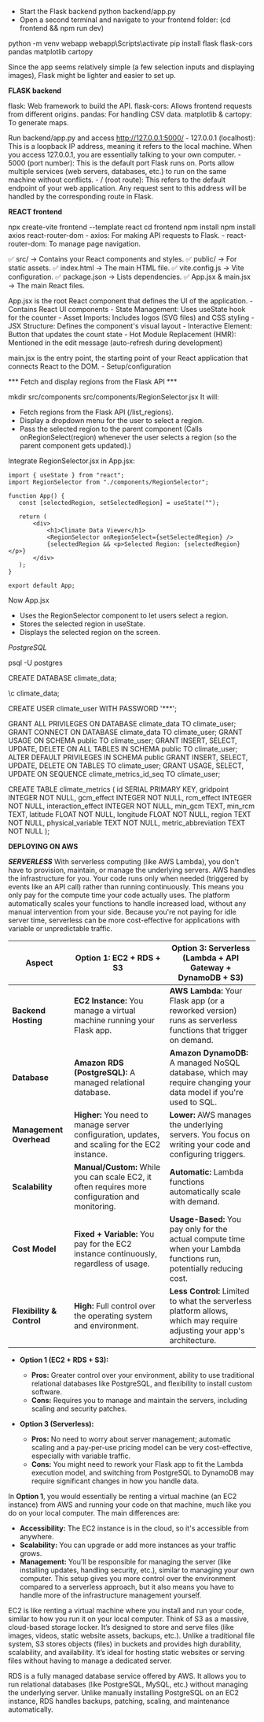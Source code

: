 - Start the Flask backend
    python backend/app.py
- Open a second terminal and navigate to your frontend folder:
    (cd frontend && npm run dev)

python -m venv webapp
webapp\Scripts\activate
pip install flask flask-cors pandas matplotlib cartopy

Since the app seems relatively simple (a few selection inputs and displaying images), Flask might be lighter and easier to set up.

**FLASK backend**

flask: Web framework to build the API.
flask-cors: Allows frontend requests from different origins.
pandas: For handling CSV data.
matplotlib & cartopy: To generate maps.

Run backend/app.py and access http://127.0.0.1:5000/
    - 127.0.0.1 (localhost): This is a loopback IP address, meaning it refers to the local machine. When you access 127.0.0.1, you are essentially talking to your own computer.
    - 5000 (port number): This is the default port Flask runs on. Ports allow multiple services (web servers, databases, etc.) to run on the same machine without conflicts.
    - / (root route): This refers to the default endpoint of your web application. Any request sent to this address will be handled by the corresponding route in Flask.

**REACT frontend**

npx create-vite frontend --template react
cd frontend
npm install
npm install axios react-router-dom
    - axios: For making API requests to Flask.
    - react-router-dom: To manage page navigation.

✅ src/ → Contains your React components and styles.
✅ public/ → For static assets.
✅ index.html → The main HTML file.
✅ vite.config.js → Vite configuration.
✅ package.json → Lists dependencies.
✅ App.jsx & main.jsx → The main React files.

App.jsx is the root React component that defines the UI of the application.
    - Contains React UI components
    - State Management: Uses useState hook for the counter
    - Asset Imports: Includes logos (SVG files) and CSS styling
    - JSX Structure: Defines the component's visual layout
    - Interactive Element: Button that updates the count state
    - Hot Module Replacement (HMR): Mentioned in the edit message (auto-refresh during development)

main.jsx is the entry point, the starting point of your React application that connects React to the DOM.
    - Setup/configuration

*** Fetch and display regions from the Flask API ***

mkdir src/components
src/components/RegionSelector.jsx
 It will:
- Fetch regions from the Flask API (/list_regions).
- Display a dropdown menu for the user to select a region.
- Pass the selected region to the parent component (Calls onRegionSelect(region) whenever the user selects a region (so the parent component gets updated).)

 Integrate RegionSelector.jsx in App.jsx:
 ```
import { useState } from "react";
import RegionSelector from "./components/RegionSelector";

function App() {
    const [selectedRegion, setSelectedRegion] = useState("");

    return (
        <div>
            <h1>Climate Data Viewer</h1>
            <RegionSelector onRegionSelect={setSelectedRegion} />
            {selectedRegion && <p>Selected Region: {selectedRegion}</p>}
        </div>
    );
}

export default App;
 ```
Now App.jsx
- Uses the RegionSelector component to let users select a region.
- Stores the selected region in useState.
- Displays the selected region on the screen.


*PostgreSQL*

psql -U postgres

CREATE DATABASE climate_data;

\c climate_data;

CREATE USER climate_user WITH PASSWORD '***';

GRANT ALL PRIVILEGES ON DATABASE climate_data TO climate_user;
GRANT CONNECT ON DATABASE climate_data TO climate_user;
GRANT USAGE ON SCHEMA public TO climate_user;
GRANT INSERT, SELECT, UPDATE, DELETE ON ALL TABLES IN SCHEMA public TO climate_user;
ALTER DEFAULT PRIVILEGES IN SCHEMA public GRANT INSERT, SELECT, UPDATE, DELETE ON TABLES TO climate_user;
GRANT USAGE, SELECT, UPDATE ON SEQUENCE climate_metrics_id_seq TO climate_user;

CREATE TABLE climate_metrics (
    id SERIAL PRIMARY KEY,
    gridpoint INTEGER NOT NULL,
    gcm_effect INTEGER NOT NULL,
    rcm_effect INTEGER NOT NULL,
    interaction_effect INTEGER NOT NULL,
    min_gcm TEXT,
    min_rcm TEXT,
    latitude FLOAT NOT NULL,
    longitude FLOAT NOT NULL,
    region TEXT NOT NULL,
    physical_variable TEXT NOT NULL,
    metric_abbreviation TEXT NOT NULL
);


**DEPLOYING ON AWS**

***SERVERLESS***
With serverless computing (like AWS Lambda), you don't have to provision, maintain, or manage the underlying servers. AWS handles the infrastructure for you. Your code 
runs only when needed (triggered by events like an API call) rather than running continuously. This means you only pay for the compute time your code actually uses. 
The platform automatically scales your functions to handle increased load, without any manual intervention from your side.
Because you're not paying for idle server time, serverless can be more cost-effective for applications with variable or unpredictable traffic.

| Aspect                  | **Option 1: EC2 + RDS + S3**                                                                 | **Option 3: Serverless (Lambda + API Gateway + DynamoDB + S3)**                                                   |
|-------------------------|---------------------------------------------------------------------------------------------|-------------------------------------------------------------------------------------------------------------------|
| **Backend Hosting**     | **EC2 Instance:** You manage a virtual machine running your Flask app.                      | **AWS Lambda:** Your Flask app (or a reworked version) runs as serverless functions that trigger on demand.       |
| **Database**            | **Amazon RDS (PostgreSQL):** A managed relational database.                                 | **Amazon DynamoDB:** A managed NoSQL database, which may require changing your data model if you're used to SQL.    |
| **Management Overhead** | **Higher:** You need to manage server configuration, updates, and scaling for the EC2 instance. | **Lower:** AWS manages the underlying servers. You focus on writing your code and configuring triggers.           |
| **Scalability**         | **Manual/Custom:** While you can scale EC2, it often requires more configuration and monitoring. | **Automatic:** Lambda functions automatically scale with demand.                                                  |
| **Cost Model**          | **Fixed + Variable:** You pay for the EC2 instance continuously, regardless of usage.         | **Usage-Based:** You pay only for the actual compute time when your Lambda functions run, potentially reducing cost. |
| **Flexibility & Control** | **High:** Full control over the operating system and environment.                         | **Less Control:** Limited to what the serverless platform allows, which may require adjusting your app's architecture.  |


- **Option 1 (EC2 + RDS + S3):**  
  - **Pros:** Greater control over your environment, ability to use traditional relational databases like PostgreSQL, and flexibility to install custom software.  
  - **Cons:** Requires you to manage and maintain the servers, including scaling and security patches.

- **Option 3 (Serverless):**  
  - **Pros:** No need to worry about server management; automatic scaling and a pay-per-use pricing model can be very cost-effective, especially with variable traffic.  
  - **Cons:** You might need to rework your Flask app to fit the Lambda execution model, and switching from PostgreSQL to DynamoDB may require significant changes in how you handle data.

In **Option 1**, you would essentially be renting a virtual machine (an EC2 instance) from AWS and running your code on that machine, much like you do on your local computer. The main differences are:
- **Accessibility:** The EC2 instance is in the cloud, so it's accessible from anywhere.
- **Scalability:** You can upgrade or add more instances as your traffic grows.
- **Management:** You'll be responsible for managing the server (like installing updates, handling security, etc.), similar to managing your own computer.
This setup gives you more control over the environment compared to a serverless approach, but it also means you have to handle more of the infrastructure management yourself.

EC2 is like renting a virtual machine where you install and run your code, similar to how you run it on your local computer.
Think of S3 as a massive, cloud-based storage locker. It’s designed to store and serve files (like images, videos, static website assets, backups, etc.).
Unlike a traditional file system, S3 stores objects (files) in buckets and provides high durability, scalability, and availability.
It’s ideal for hosting static websites or serving files without having to manage a dedicated server.

RDS is a fully managed database service offered by AWS. It allows you to run relational databases (like PostgreSQL, MySQL, etc.) without managing the underlying server.
Unlike manually installing PostgreSQL on an EC2 instance, RDS handles backups, patching, scaling, and maintenance automatically.
